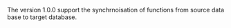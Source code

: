 
The version 1.0.0 support the synchrnoisation of functions from source data base to target database.